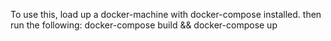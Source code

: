 To use this, load up a docker-machine with docker-compose installed.
then run the following:
	docker-compose build && docker-compose up
